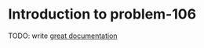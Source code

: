 # Introduction to problem-106

TODO: write [great documentation](http://jacobian.org/writing/great-documentation/what-to-write/)
